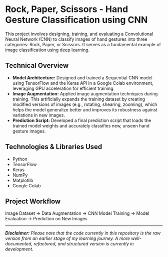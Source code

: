 # Rock, Paper, Scissors - Hand Gesture Classification using CNN

This project involves designing, training, and evaluating a Convolutional Neural Network (CNN) to classify images of hand gestures into three categories: Rock, Paper, or Scissors. It serves as a fundamental example of image classification using deep learning.

## Technical Overview

-   **Model Architecture:** Designed and trained a Sequential CNN model using TensorFlow and the Keras API in a Google Colab environment, leveraging GPU acceleration for efficient training.
-   **Image Augmentation:** Applied image augmentation techniques during training. This artificially expands the training dataset by creating modified versions of images (e.g., rotating, shearing, zooming), which helps the model generalize better and improves its robustness against variations in new images.
-   **Prediction Script:** Developed a final prediction script that loads the trained model weights and accurately classifies new, unseen hand gesture images.

## Technologies & Libraries Used

-   Python
-   TensorFlow
-   Keras
-   NumPy
-   Matplotlib
-   Google Colab

## Project Workflow

Image Dataset → Data Augmentation → CNN Model Training → Model Evaluation → Prediction on New Images

---

***Disclaimer:** Please note that the code currently in this repository is the raw version from an earlier stage of my learning journey. A more well-documented, refactored, and structured version is currently in development.*
